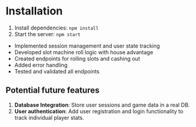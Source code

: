 # Installation

1. Install dependencies: `npm install`
2. Start the server: `npm start`

- Implemented session management and user state tracking
- Developed slot machine roll logic with house advantage
- Created endpoints for rolling slots and cashing out
- Added error handling
- Tested and validated all endpoints

## Potential future features

1. **Database Integration**: Store user sessions and game data in a real DB.
2. **User authentication**: Add user registration and login functionality to track individual player stats.
